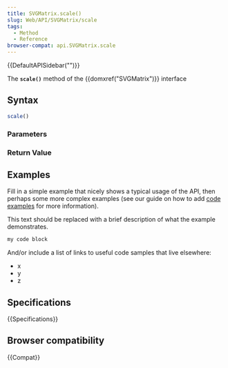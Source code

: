 ```yaml
---
title: SVGMatrix.scale()
slug: Web/API/SVGMatrix/scale
tags:
  - Method
  - Reference
browser-compat: api.SVGMatrix.scale
---
```

{{DefaultAPISidebar("")}}

The **`scale()`** method of the {{domxref("SVGMatrix")}} interface 

## Syntax

```js
scale()
```

### Parameters



### Return Value



## Examples

Fill in a simple example that nicely shows a typical usage of the API, then perhaps some more complex examples (see our guide on how to add [code examples](/en-US/docs/MDN/Contribute/Structures/Code_examples) for more information).

This text should be replaced with a brief description of what the example demonstrates.

```js
my code block
```

And/or include a list of links to useful code samples that live elsewhere:

*   x
*   y
*   z

## Specifications

{{Specifications}}

## Browser compatibility

{{Compat}}

